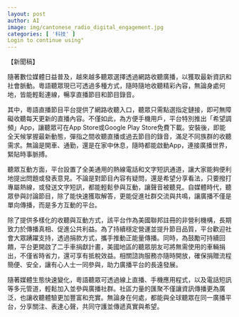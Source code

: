 ```yaml
---
layout: post
author: AI
image: img/cantonese_radio_digital_engagement.jpg
categories: [ '科技' ]
Login to continue using"
---
```

【新聞稿】

隨著數位媒體日益普及，越來越多聽眾選擇透過網路收聽廣播，以獲取最新資訊和社會脈動。粵語聽眾現已可透過多種方式，隨時隨地收聽精彩內容，無論身處何地，皆能輕鬆連線，暢享直播節目和節目錄音。

其中，粵語直播節目平台提供了網路收聽入口，聽眾只需點選指定鏈接，即可無障礙收聽每天更新的直播內容。不僅如此，為方便手機用戶，平台特別推出「希望調頻」App，讓聽眾可在App Store或Google Play Store免費下載。安裝後，即能全天候掌握最新動態，彈指之間收聽直播或過去節目的錄音，滿足不同族群的收聽需求。無論是開車、通勤，還是在家中休息，隨時都能啟動App，連接廣播世界，緊貼時事脈搏。

聽眾互動方面，平台設置了全美通用的熱線電話和文字短訊通道，讓大家能夠便利地提出問題或發表意見。不論是對節目內容有疑問，還是希望分享看法，只要撥打專屬熱線，或發送文字短訊，都能輕鬆參與互動，讓聲音被聽見。自媒體時代，聽眾參與討論節目，除了能快速獲取解答，更能促進社群交流與共鳴，讓廣播不僅是單向傳播，而是多方互動的平台。

除了提供多樣化的收聽與互動方式，該平台作為美國聯邦註冊的非營利機構，長期致力於傳播真相、促進公共利益。為了持續穩定營運並提升節目品質，平台歡迎社會大眾踴躍支持，透過捐款方式，攜手推動正能量傳播。同時，為鼓勵可持續回饋，平台更開啟了二手車捐獻計畫，美國地區的聽眾朋友可將無需使用的車輛捐出，不僅省時省力，還可享有抵稅效益。相關諮詢服務亦隨時開放，確保捐贈流程簡便、安全，讓有心人士一同參與，助力廣播平台的長遠發展。

隨著媒體生態快速變化，粵語聽眾可透過線上直播、手機應用程式，以及電話短訊等多元管道，輕鬆加入並參與廣播社群。社區力量的匯聚不僅讓資訊傳播更為廣泛，也讓收聽體驗更加豐富和充實。無論身在何處，都能與全球聽眾在同一廣播平台，分享關注、表達心聲，共同守護並傳遞真實與希望。